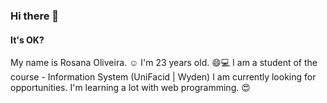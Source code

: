### Hi there 👋
#### It's OK? 
<!--
**RosyProgramming/Rosyprogramming** is a ✨ _special_ ✨ repository because its `README.md` (this file) appears on your GitHub profile.

Here are some ideas to get you started:

 🔭 I’m currently working on ...
- 🌱 I’m currently learning ...
- 👯 I’m looking to collaborate on ...
- 🤔 I’m looking for help with ...
- 💬 Ask me about ...
- 📫 How to reach me: ...
- 😄 Pronouns: ...
- ⚡ Fun fact: ...
-->

  My name is Rosana Oliveira.
 :relaxed: I'm 23 years old.
 😄:computer: I am a student of the course - Information System (UniFacid | Wyden)
 I am currently looking for opportunities.
 I'm learning a lot with web programming. :heart_eyes:
